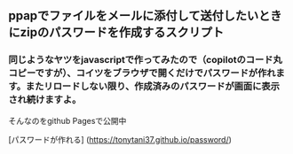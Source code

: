 ## ppapでファイルをメールに添付して送付したいときにzipのパスワードを作成するスクリプト

### 同じようなヤツをjavascriptで作ってみたので（copilotのコード丸コピーですが）、コイツをブラウザで開くだけでパスワードが作れます。またリロードしない限り、作成済みのパスワードが画面に表示され続けますよ。

そんなのをgithub Pagesで公開中

[パスワードが作れる] (https://tonytani37.github.io/password/)

